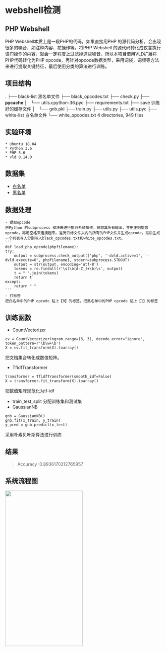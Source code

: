 # webshell检测

## PHP Webshell
PHP Webshell本质上是一段PHP的代码，如果直接用PHP 的源代码分析，会出现很多的噪音，如注释内容、花操作等。将PHP Webshell 的源代码转化成仅含执行语句操作的内容，就会一定程度上过滤掉这些噪音。所以本项目借用VLD扩展将PHP代码转化为PHP opcode，再针对opcode数据类型，采用词袋，词频等方法来进行提取关键特征，最后使用分类的算法进行训练。

## 项目结构
.
├── black-list 黑名单文件
├── black_opcodes.txt
├── check.py
├── __pycache__
│   └── utils.cpython-36.pyc
├── requirements.txt
├── save 训练好的缓存文件
│   └── gnb.pkl
├── train.py
├── utils.py
├── utils.pyc
├── white-list 白名单文件
└── white_opcodes.txt
4 directories, 949 files

## 实验环境
    * Ubuntu 18.04
    * Python 3.6
    * PHP 5.6
    * vld 0.14.0

## 数据集
- [白名单](https://github.com/WordPress/WordPress)
- [黑名单](https://github.com/ysrc/webshell-sample)

## 数据处理
    - 提取opcode
    用Python 的subprocess 模块来进行执行系统操作，获取其所有输出，并用正则提取opcode，再用空格来连接起来。遍历目标文件夹内的所有的PHP文件并生成opcode，最后生成一个列表写入分别写入black_opcodes.txt和white_opcodes.txt。
    ```
    def load_php_opcode(phpfilename):
    try:
        output = subprocess.check_output(['php', '-dvld.active=1', '-dvld.execute=0', phpfilename], stderr=subprocess.STDOUT)
        output = str(output, encoding='utf-8')
        tokens = re.findall(r'\s(\b[A-Z_]+\b)\s', output)
        t = " ".join(tokens)
        return t
    except:
        return " "
    ```
    - 打标签
    把白名单中的PHP opcode 贴上【0】的标签，把黑名单中的PHP opcode 贴上【1】的标签


## 训练函数
- CountVectorizer
```
cv = CountVectorizer(ngram_range=(3, 3), decode_error="ignore", token_pattern=r'\b\w+\b')
X = cv.fit_transform(X).toarray()
```
把文档集合转化成数值矩阵。
- TfidfTransformer
```
transformer = TfidfTransformer(smooth_idf=False)
X = transformer.fit_transform(X).toarray()
```
把数值矩阵规范化为tf-idf
- train_test_split
分配训练集和测试集
- GaussianNB
```
gnb = GaussianNB()
gnb.fit(x_train, y_train)
y_pred = gnb.predict(x_test)
```
采用朴素贝叶斯算法进行训练

## 结果
> Accuracy :0.8936170212765957

## 系统流程图
<img style="width:250px;height:500px" src="https://pic.superbed.cn/item/5dd4e1238e0e2e3ee94c9d93.jpg" />


